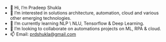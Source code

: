 - 👋 Hi, I’m Pradeep Shukla
- 👀 I’m interested in solutions architecture, automation, cloud and various other emerging technologies.
- 🌱 I’m currently learning NLP \ NLU, Tensorflow & Deep Learning.
- 💞️ I’m looking to collaborate on automations projects on ML, RPA & cloud.
- 📫 Email: prdshukla@gmail.com

<!---
prdshukla/prdshukla is a ✨ special ✨ repository because its `README.md` (this file) appears on your GitHub profile.
You can click the Preview link to take a look at your changes.
--->
